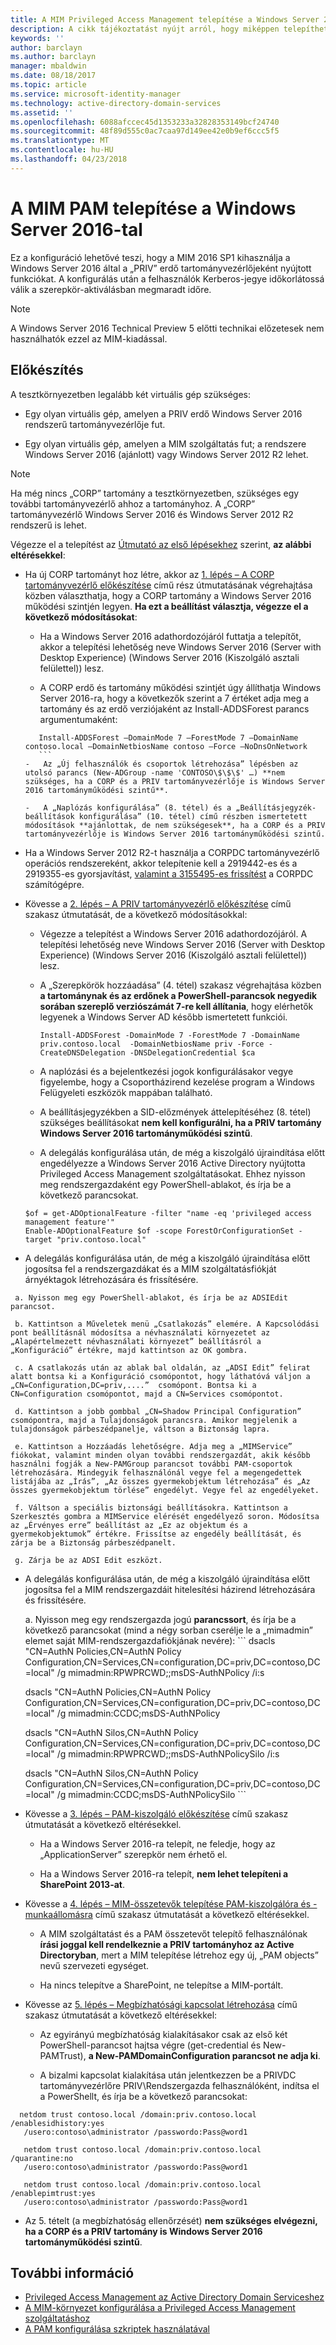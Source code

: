 ```yaml
---
title: A MIM Privileged Access Management telepítése a Windows Server 2016-tal | Microsoft Docs
description: A cikk tájékoztatást nyújt arról, hogy miképpen telepíthető a Privileged Access Management a Windows Server 2016-tal.
keywords: ''
author: barclayn
ms.author: barclayn
manager: mbaldwin
ms.date: 08/18/2017
ms.topic: article
ms.service: microsoft-identity-manager
ms.technology: active-directory-domain-services
ms.assetid: ''
ms.openlocfilehash: 6088afccec45d1353233a32828353149bcf24740
ms.sourcegitcommit: 48f89d555c0ac7caa97d149ee42e0b9ef6ccc5f5
ms.translationtype: MT
ms.contentlocale: hu-HU
ms.lasthandoff: 04/23/2018
---
```

# <a name="deploy-mim-pam-with-windows-server-2016"></a>A MIM PAM telepítése a Windows Server 2016-tal


Ez a konfiguráció lehetővé teszi, hogy a MIM 2016 SP1 kihasználja a Windows Server 2016 által a „PRIV” erdő tartományvezérlőjeként nyújtott funkciókat.  A konfigurálás után a felhasználók Kerberos-jegye időkorlátossá válik a szerepkör-aktiválásban megmaradt időre. 

>[!Note]
A Windows Server 2016 Technical Preview 5 előtti technikai előzetesek nem használhatók ezzel az MIM-kiadással.

## <a name="preparation"></a>Előkészítés

A tesztkörnyezetben legalább két virtuális gép szükséges:

-   Egy olyan virtuális gép, amelyen a PRIV erdő Windows Server 2016 rendszerű tartományvezérlője fut.

-   Egy olyan virtuális gép, amelyen a MIM szolgáltatás fut; a rendszere Windows Server 2016 (ajánlott) vagy Windows Server 2012 R2 lehet.

>[!NOTE]
Ha még nincs „CORP” tartomány a tesztkörnyezetben, szükséges egy további tartományvezérlő ahhoz a tartományhoz. A „CORP” tartományvezérlő Windows Server 2016 és Windows Server 2012 R2 rendszerű is lehet.


Végezze el a telepítést az [Útmutató az első lépésekhez](privileged-identity-management-for-active-directory-domain-services.md) szerint, **az alábbi eltérésekkel**:

-   Ha új CORP tartományt hoz létre, akkor az [1. lépés – A CORP tartományvezérlő előkészítése](step-1-prepare-corp-domain.md) című rész útmutatásának végrehajtása közben választhatja, hogy a CORP tartomány a Windows Server 2016 működési szintjén legyen. **Ha ezt a beállítást választja, végezze el a következő módosításokat**:

    -   Ha a Windows Server 2016 adathordozójáról futtatja a telepítőt, akkor a telepítési lehetőség neve Windows Server 2016 (Server with Desktop Experience) (Windows Server 2016 (Kiszolgáló asztali felülettel)) lesz.

    -   A CORP erdő és tartomány működési szintjét úgy állíthatja Windows Server 2016-ra, hogy a következők szerint a 7 értéket adja meg a tartomány és az erdő verziójaként az Install-ADDSForest parancs argumentumaként:
     ```
        Install-ADDSForest –DomainMode 7 –ForestMode 7 –DomainName contoso.local –DomainNetbiosName contoso –Force –NoDnsOnNetwork
        ```
    -   Az „Új felhasználók és csoportok létrehozása” lépésben az utolsó parancs (New-ADGroup -name 'CONTOSO\$\$\$' …) **nem szükséges, ha a CORP és a PRIV tartományvezérlője is Windows Server 2016 tartományműködési szintű**.

    -   A „Naplózás konfigurálása” (8. tétel) és a „Beállításjegyzék-beállítások konfigurálása” (10. tétel) című részben ismertetett módosítások **ajánlottak, de nem szükségesek**, ha a CORP és a PRIV tartományvezérlője is Windows Server 2016 tartományműködési szintű.

-   Ha a Windows Server 2012 R2-t használja a CORPDC tartományvezérlő operációs rendszereként, akkor telepítenie kell a 2919442-es és a 2919355-es gyorsjavítást, [valamint a 3155495-es frissítést](http://support.microsoft.com/kb/3156418) a CORPDC számítógépre.

-   Kövesse a [2. lépés – A PRIV tartományvezérlő előkészítése](step-2-prepare-priv-domain-controller.md) című szakasz útmutatását, de a következő módosításokkal:

    -   Végezze a telepítést a Windows Server 2016 adathordozójáról. A telepítési lehetőség neve Windows Server 2016 (Server with Desktop Experience) (Windows Server 2016 (Kiszolgáló asztali felülettel)) lesz.

    -   A „Szerepkörök hozzáadása” (4. tétel) szakasz végrehajtása közben **a tartománynak és az erdőnek a PowerShell-parancsok negyedik sorában szereplő verziószámát 7-re kell állítania**, hogy elérhetők legyenek a Windows Server AD később ismertetett funkciói.

        ```
        Install-ADDSForest -DomainMode 7 -ForestMode 7 -DomainName priv.contoso.local  -DomainNetbiosName priv -Force -CreateDNSDelegation -DNSDelegationCredential $ca
        ```  

    -   A naplózási és a bejelentkezési jogok konfigurálásakor vegye figyelembe, hogy a Csoportházirend kezelése program a Windows Felügyeleti eszközök mappában található.

    -   A beállításjegyzékben a SID-előzmények áttelepítéséhez (8. tétel) szükséges beállításokat **nem kell konfigurálni, ha a PRIV tartomány Windows Server 2016 tartományműködési szintű**.

    -   A delegálás konfigurálása után, de még a kiszolgáló újraindítása előtt engedélyezze a Windows Server 2016 Active Directory nyújtotta Privileged Access Management szolgáltatásokat. Ehhez nyisson meg rendszergazdaként egy PowerShell-ablakot, és írja be a következő parancsokat.

    ```
    $of = get-ADOptionalFeature -filter "name -eq 'privileged access management feature'"
    Enable-ADOptionalFeature $of -scope ForestOrConfigurationSet -target "priv.contoso.local"
    ```

  -   A delegálás konfigurálása után, de még a kiszolgáló újraindítása előtt jogosítsa fel a rendszergazdákat és a MIM szolgáltatásfiókját árnyéktagok létrehozására és frissítésére.

     a. Nyisson meg egy PowerShell-ablakot, és írja be az ADSIEdit parancsot.

     b. Kattintson a Műveletek menü „Csatlakozás” elemére. A Kapcsolódási pont beállításnál módosítsa a névhasználati környezetet az „Alapértelmezett névhasználati környezet” beállításról a „Konfiguráció” értékre, majd kattintson az OK gombra.

     c. A csatlakozás után az ablak bal oldalán, az „ADSI Edit” felirat alatt bontsa ki a Konfiguráció csomópontot, hogy láthatóvá váljon a „CN=Configuration,DC=priv,....”  csomópont. Bontsa ki a CN=Configuration csomópontot, majd a CN=Services csomópontot.

     d. Kattintson a jobb gombbal „CN=Shadow Principal Configuration” csomópontra, majd a Tulajdonságok parancsra. Amikor megjelenik a tulajdonságok párbeszédpanelje, váltson a Biztonság lapra.

     e. Kattintson a Hozzáadás lehetőségre. Adja meg a „MIMService” fiókokat, valamint minden olyan további rendszergazdát, akik később használni fogják a New-PAMGroup parancsot további PAM-csoportok létrehozására. Mindegyik felhasználónál vegye fel a megengedettek listájába az „Írás”, „Az összes gyermekobjektum létrehozása” és „Az összes gyermekobjektum törlése” engedélyt. Vegye fel az engedélyeket.

     f. Váltson a speciális biztonsági beállításokra. Kattintson a Szerkesztés gombra a MIMService elérését engedélyező soron. Módosítsa az „Érvényes erre” beállítást az „Ez az objektum és a gyermekobjektumok” értékre. Frissítse az engedély beállítását, és zárja be a Biztonság párbeszédpanelt.

     g. Zárja be az ADSI Edit eszközt.

 -   A delegálás konfigurálása után, de még a kiszolgáló újraindítása előtt jogosítsa fel a MIM rendszergazdáit hitelesítési házirend létrehozására és frissítésére.

     a.  Nyisson meg egy rendszergazda jogú **parancssort**, és írja be a következő parancsokat (mind a négy sorban cserélje le a „mimadmin” elemet saját MIM-rendszergazdafiókjának nevére):
    ```
       dsacls "CN=AuthN Policies,CN=AuthN Policy
       Configuration,CN=Services,CN=configuration,DC=priv,DC=contoso,DC=local" /g
       mimadmin:RPWPRCWD;;msDS-AuthNPolicy /i:s

       dsacls "CN=AuthN Policies,CN=AuthN Policy
       Configuration,CN=Services,CN=configuration,DC=priv,DC=contoso,DC=local" /g
       mimadmin:CCDC;msDS-AuthNPolicy

       dsacls "CN=AuthN Silos,CN=AuthN Policy
       Configuration,CN=Services,CN=configuration,DC=priv,DC=contoso,DC=local" /g
       mimadmin:RPWPRCWD;;msDS-AuthNPolicySilo /i:s

       dsacls "CN=AuthN Silos,CN=AuthN Policy
       Configuration,CN=Services,CN=configuration,DC=priv,DC=contoso,DC=local" /g
       mimadmin:CCDC;msDS-AuthNPolicySilo
    ```


-   Kövesse a [3. lépés – PAM-kiszolgáló előkészítése](step-3-prepare-pam-server.md) című szakasz útmutatását a következő eltérésekkel.

    -   Ha a Windows Server 2016-ra telepít, ne feledje, hogy az „ApplicationServer” szerepkör nem érhető el.

    -   Ha a Windows Server 2016-ra telepít, **nem lehet telepíteni a SharePoint 2013-at**.

-   Kövesse a [4. lépés – MIM-összetevők telepítése PAM-kiszolgálóra és -munkaállomásra](step-4-install-mim-components-on-pam-server.md) című szakasz útmutatását a következő eltérésekkel.

    -   A MIM szolgáltatást és a PAM összetevőt telepítő felhasználónak **írási joggal kell rendelkeznie a PRIV tartományhoz az Active Directoryban**, mert a MIM telepítése létrehoz egy új, „PAM objects” nevű szervezeti egységet.

    -   Ha nincs telepítve a SharePoint, ne telepítse a MIM-portált.

-   Kövesse az [5. lépés – Megbízhatósági kapcsolat létrehozása](step-5-establish-trust-between-priv-corp-forests.md) című szakasz útmutatását a következő eltérésekkel:

    -   Az egyirányú megbízhatóság kialakításakor csak az első két PowerShell-parancsot hajtsa végre (get-credential és New-PAMTrust), **a New-PAMDomainConfiguration parancsot ne adja ki**.

    -   A bizalmi kapcsolat kialakítása után jelentkezzen be a PRIVDC tartományvezérlőre PRIV\\Rendszergazda felhasználóként, indítsa el a PowerShellt, és írja be a következő parancsokat:
  ```
    netdom trust contoso.local /domain:priv.contoso.local /enablesidhistory:yes
     /usero:contoso\administrator /passwordo:Pass@word1

     netdom trust contoso.local /domain:priv.contoso.local /quarantine:no
     /usero:contoso\administrator /passwordo:Pass@word1  

     netdom trust contoso.local /domain:priv.contoso.local /enablepimtrust:yes
     /usero:contoso\administrator /passwordo:Pass@word1
  ```

-   Az 5. tételt (a megbízhatóság ellenőrzését) **nem szükséges elvégezni, ha a CORP és a PRIV tartomány is Windows Server 2016 tartományműködési szintű**.

## <a name="more-information"></a>További információ

- [Privileged Access Management az Active Directory Domain Serviceshez](privileged-identity-management-for-active-directory-domain-services.md)
- [A MIM-környezet konfigurálása a Privileged Access Management szolgáltatáshoz](configuring-mim-environment-for-pam.md)
- [A PAM konfigurálása szkriptek használatával](sp1-pam-configure-using-scripts.md)
